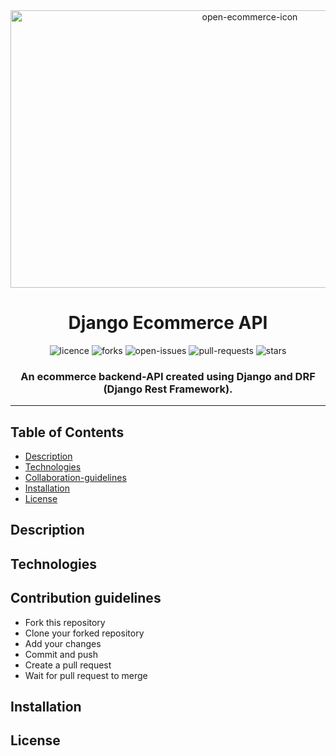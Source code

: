 <div align="center">
    <img width="750" height="444" alt="open-ecommerce-icon" src="https://user-images.githubusercontent.com/95884253/230699066-21f5fde6-3207-4d27-9d75-53e2bbfd9fe8.png">
</div>

<div align="center">
  <h1>Django Ecommerce API</h1>
</div>
<div align="center">
        <img alt="licence" src="https://img.shields.io/github/license/open-ecommerce-api/backend?style=plastic" >
        <img alt="forks" src="https://img.shields.io/github/forks/open-ecommerce-api/backend?style=plastic&color=yellow" >
        <img alt="open-issues" src="https://img.shields.io/github/issues/open-ecommerce-api/backend?style=plastic&color=blue" >
        <img alt="pull-requests" src="https://img.shields.io/github/issues-pr/open-ecommerce-api/backend?color=success&style=plastic" >
        <img alt="stars" src="https://img.shields.io/github/stars/open-ecommerce-api/backend?style=social" >
</div>

<div align="center">
    <h3>An ecommerce backend-API created using Django and DRF (Django Rest Framework). </h3>
    <hr>

</div>

## Table of Contents

- [Description](#description)
- [Technologies](#technologies)
- [Collaboration-guidelines](#contribution-guidelines)
- [Installation](#installation)
- [License](#license)

## Description

## Technologies

## Contribution guidelines

- Fork this repository
- Clone your forked repository
- Add your changes
- Commit and push
- Create a pull request
- Wait for pull request to merge

## Installation

## License
